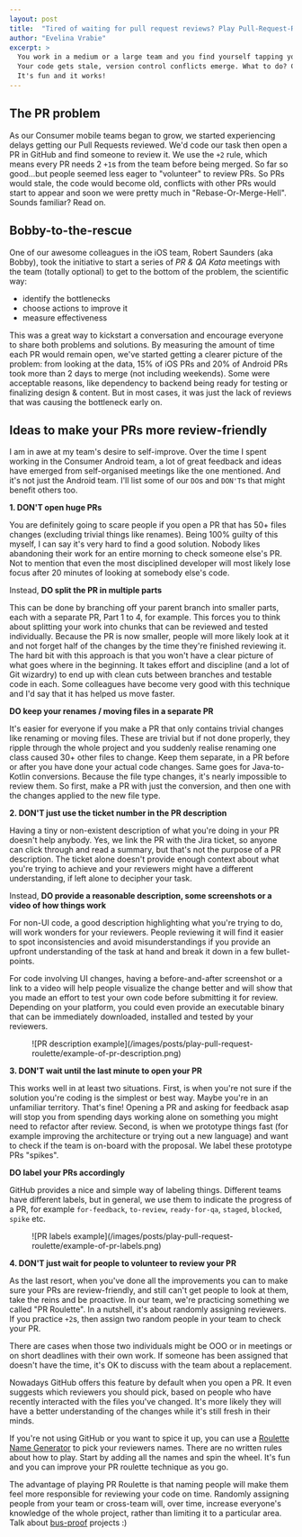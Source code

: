 ```yaml
---
layout: post
title:  "Tired of waiting for pull request reviews? Play Pull-Request-Roulette"
author: "Evelina Vrabie"
excerpt: >
  You work in a medium or a large team and you find yourself tapping your fingers waiting for someone to review your PR. Days pass and nobody volunteers.
  Your code gets stale, version control conflicts emerge. What to do? Convince your team to start playing Pull-Request-Roulette. 
  It's fun and it works!
---
```


## The PR problem
As our Consumer mobile teams began to grow, we started experiencing delays getting our Pull Requests reviewed.
We'd code our task then open a PR in GitHub and find someone to review it. 
We use the `+2` rule, which means every PR needs 2 `+1`s from the team before being merged.
So far so good...but people seemed less eager to "volunteer" to review PRs. So PRs would stale, the code would become old, conflicts with other PRs would start to appear and soon we were pretty much in "Rebase-Or-Merge-Hell". Sounds familiar? Read on.

## Bobby-to-the-rescue
One of our awesome colleagues in the iOS team, Robert Saunders (aka Bobby), took the initiative to start a series of *PR & QA Kata* meetings with the team (totally optional) to get to the bottom of the problem, the scientific way:

- identify the bottlenecks
- choose actions to improve it
- measure effectiveness 

This was a great way to kickstart a conversation and encourage everyone to share both problems and solutions. By measuring the amount of time
each PR would remain open, we've started getting a clearer picture of the problem: from looking at the data, 15% of iOS PRs and 20% of Android PRs took more than 2 days to merge (not including weekends). Some were acceptable reasons, like dependency to backend being ready for testing or finalizing design & content. But in most cases, it was just the lack of reviews that was causing the bottleneck early on.

## Ideas to make your PRs more review-friendly
I am in awe at my team's desire to self-improve. Over the time I spent working in the Consumer Android team, a lot of great feedback and ideas have emerged from self-organised meetings like the one mentioned. And it's not just the Android team. 
I'll list some of our `DO`s and `DON'T`s that might benefit others too.

**1. DON'T open huge PRs**

You are definitely going to scare people if you open a PR that has 50+ files changes (excluding trivial things like renames). 
Being 100% guilty of this myself, I can say it's very hard to find a good solution. 
Nobody likes abandoning their work for an entire morning to check someone else's PR. 
Not to mention that even the most disciplined developer will most likely lose focus after 20 minutes of looking at somebody else's code.

Instead, **DO split the PR in multiple parts**

This can be done by branching off your parent branch into smaller parts, each with a separate PR, Part 1 to 4, for example.
This forces you to think about splitting your work into chunks that can be reviewed and tested individually. 
Because the PR is now smaller, people will more likely look at it and not forget half of the changes by the time they're finished reviewing it. 
The hard bit with this approach is that you won't have a clear picture of what goes where in the beginning. It takes effort and discipline 
(and a lot of Git wizardry) to end up with clean cuts between branches and testable code in each. 
Some colleagues have become very good with this technique and I'd say that it has helped us move faster.

**DO keep your renames / moving files in a separate PR**

It's easier for everyone if you make a PR that only contains trivial changes like renaming or moving files.
These are trivial but if not done properly, they ripple through the whole project and you suddenly realise renaming one class caused 30+ other files to change. Keep them separate, in a PR before or after you have done your actual code changes. Same goes for Java-to-Kotlin conversions. Because the file type changes, it's nearly impossible to review them. So first, make a PR with just the conversion, and then one with the changes applied to the new file type.

**2. DON'T just use the ticket number in the PR description**

Having a tiny or non-existent description of what you're doing in your PR doesn't help anybody. Yes, we link the PR with the Jira ticket, so anyone
can click through and read a summary, but that's not the purpose of a PR description. The ticket alone doesn't provide enough context about what you're trying to achieve and your reviewers might have a different understanding, if left alone to decipher your task.  

Instead, **DO provide a reasonable description, some screenshots or a video of how things work**

For non-UI code, a good description highlighting what you're trying to do, will work wonders for your reviewers. 
People reviewing it will find it easier to spot inconsistencies and avoid misunderstandings if you provide an upfront understanding of the task at hand and break it down in a few bullet-points.

For code involving UI changes, having a before-and-after screenshot or a link to a video will help people visualize the change better and will show that you made an effort to test your own code before submitting it for review. Depending on your platform, you could even provide an executable binary that can be immediately downloaded, installed and tested by your reviewers.

<figure class="small">
![PR description example](/images/posts/play-pull-request-roulette/example-of-pr-description.png)
</figure>

**3. DON'T wait until the last minute to open your PR**

This works well in at least two situations. First, is when you're not sure if the solution you're coding is the simplest or best way. Maybe you're in an unfamiliar territory. That's fine! Opening a PR and asking for feedback asap will stop you from spending days working alone on something you might need to refactor after review. 
Second, is when we prototype things fast (for example improving the architecture or trying out a new language) and want to check if the team is on-board with the proposal. We label these prototype PRs "spikes". 

**DO label your PRs accordingly**

GitHub provides a nice and simple way of labeling things. Different teams have different labels, but in general, we use them to indicate the progress
of a PR, for example `for-feedback`, `to-review`, `ready-for-qa`, `staged`, `blocked`, `spike` etc.

<figure class="small">
![PR labels example](/images/posts/play-pull-request-roulette/example-of-pr-labels.png)
</figure>

**4. DON'T just wait for people to volunteer to review your PR**

As the last resort, when you've done all the improvements you can to make sure your PRs are review-friendly, and still can't get people to look at them, take the reins and be proactive. In our team, we're practicing something we called "PR Roulette". 
In a nutshell, it's about randomly assigning reviewers. If you practice `+2`s, then assign two random people in your team to check your PR. 

There are cases when those two individuals might be OOO or in meetings or on short deadlines with their own work. If someone has been assigned that doesn't have the time, it's OK to discuss with the team about a replacement. 

Nowadays GitHub offers this feature by default when you open a PR. It even suggests which reviewers you should pick, based on people who have recently interacted with the files you've changed. It's more likely they will have a better understanding of the changes while it's still fresh in their minds.

If you're not using GitHub or you want to spice it up, you can use a [Roulette Name Generator](http://wheeldecide.com/) to pick your reviewers names. 
There are no written rules about how to play. Start by adding all the names and spin the wheel. It's fun and you can improve your PR roulette technique as you go.

The advantage of playing PR Roulette is that naming people will make them feel more responsible for reviewing your code on time. 
Randomly assigning people from your team or cross-team will, over time, increase everyone's knowledge of the whole project, rather than limiting it to a particular area. Talk about [bus-proof](http://www.reportsyouneed.com/blog/bus-proof) projects :)
